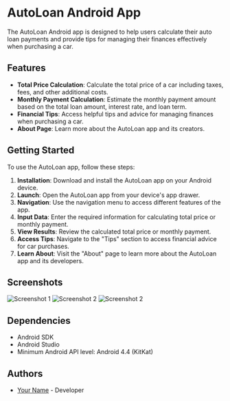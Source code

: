 # AutoLoan Android App

The AutoLoan Android app is designed to help users calculate their auto loan payments and provide tips for managing their finances effectively when purchasing a car.

## Features

- **Total Price Calculation**: Calculate the total price of a car including taxes, fees, and other additional costs.
- **Monthly Payment Calculation**: Estimate the monthly payment amount based on the total loan amount, interest rate, and loan term.
- **Financial Tips**: Access helpful tips and advice for managing finances when purchasing a car.
- **About Page**: Learn more about the AutoLoan app and its creators.

## Getting Started

To use the AutoLoan app, follow these steps:

1. **Installation**: Download and install the AutoLoan app on your Android device.
2. **Launch**: Open the AutoLoan app from your device's app drawer.
3. **Navigation**: Use the navigation menu to access different features of the app.
4. **Input Data**: Enter the required information for calculating total price or monthly payment.
5. **View Results**: Review the calculated total price or monthly payment.
6. **Access Tips**: Navigate to the "Tips" section to access financial advice for car purchases.
7. **Learn About**: Visit the "About" page to learn more about the AutoLoan app and its developers.

## Screenshots

![Screenshot 1](/src/screenshot1.png)
![Screenshot 2](/src/screenshot2.png)
![Screenshot 2](/src/screenshot3.png)

## Dependencies

- Android SDK
- Android Studio
- Minimum Android API level: Android 4.4 (KitKat)


## Authors

- [Your Name](https://github.com/JoelErulu) - Developer

